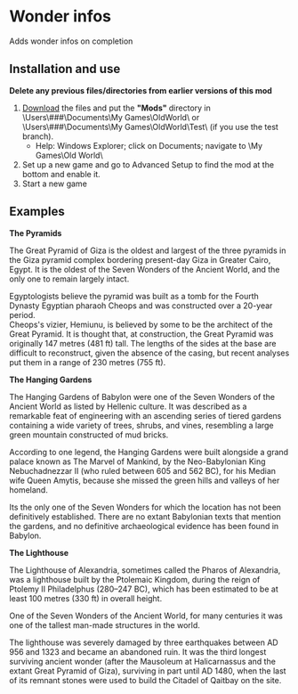 # Wonder infos
 Adds wonder infos on completion



## Installation and use

**Delete any previous files/directories from earlier versions of this mod**
1. [Download](https://github.com/ShadowDuke/OW_WonderInfos/archive/master.zip) the files and put the **"Mods"** directory in \Users\\###\Documents\My Games\OldWorld\ or \Users\\###\Documents\My Games\OldWorld\Test\ (if you use the test branch).
   - Help: Windows Explorer; click on Documents; navigate to \My Games\Old World\
2. Set up a new game and go to Advanced Setup to find the mod at the bottom and enable it.
3. Start a new game

## Examples

**The Pyramids**

The Great Pyramid of Giza is the oldest and largest of the three pyramids in the Giza pyramid complex bordering present-day Giza in Greater Cairo, Egypt. It is the oldest of the Seven Wonders of the Ancient World, and the only one to remain largely intact.

Egyptologists believe the pyramid was built as a tomb for the Fourth Dynasty Egyptian pharaoh Cheops and was constructed over a 20-year period.<br>Cheops's vizier, Hemiunu, is believed by some to be the architect of the Great Pyramid. It is thought that, at construction, the Great Pyramid was originally 147 metres (481 ft) tall.
The lengths of the sides at the base are difficult to reconstruct, given the absence of the casing, but recent analyses put them in a range of 230 metres (755 ft).

**The Hanging Gardens**

The Hanging Gardens of Babylon were one of the Seven Wonders of the Ancient World as listed by Hellenic culture. It was described as a remarkable feat of engineering with an ascending series of tiered gardens containing a wide variety of trees, shrubs, and vines, resembling a large green mountain constructed of mud bricks.

According to one legend, the Hanging Gardens were built alongside a grand palace known as The Marvel of Mankind, by the Neo-Babylonian King Nebuchadnezzar II (who ruled between 605 and 562 BC), for his Median wife Queen Amytis, because she missed the green hills and valleys of her homeland.

Its the only one of the Seven Wonders for which the location has not been definitively established. There are no extant Babylonian texts that mention the gardens, and no definitive archaeological evidence has been found in Babylon.

**The Lighthouse**

The Lighthouse of Alexandria, sometimes called the Pharos of Alexandria, was a lighthouse built by the Ptolemaic Kingdom, during the reign of Ptolemy II Philadelphus (280–247 BC), which has been estimated to be at least 100 metres (330 ft) in overall height.

One of the Seven Wonders of the Ancient World, for many centuries it was one of the tallest man-made structures in the world.

The lighthouse was severely damaged by three earthquakes between AD 956 and 1323 and became an abandoned ruin. It was the third longest surviving ancient wonder (after the Mausoleum at Halicarnassus and the extant Great Pyramid of Giza), surviving in part until AD 1480, when the last of its remnant stones were used to build the Citadel of Qaitbay on the site.

